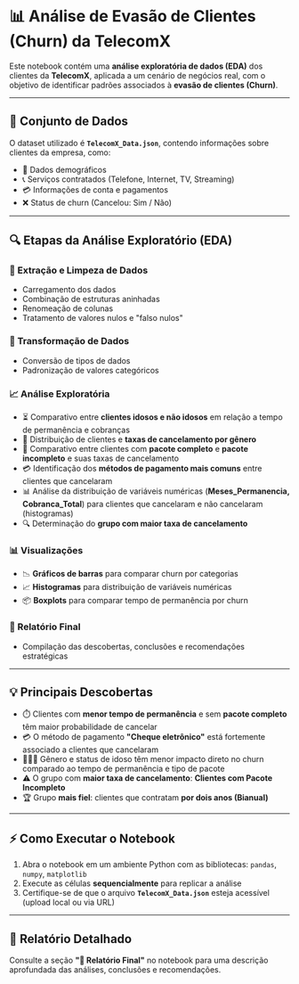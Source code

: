 # 📊 Análise de Evasão de Clientes (Churn) da TelecomX

Este notebook contém uma **análise exploratória de dados (EDA)** dos clientes da **TelecomX**, aplicada a um cenário de negócios real, com o objetivo de identificar padrões associados à **evasão de clientes (Churn)**.

---

## 📂 Conjunto de Dados
O dataset utilizado é **`TelecomX_Data.json`**, contendo informações sobre clientes da empresa, como:

- 👤 Dados demográficos
- 📞 Serviços contratados (Telefone, Internet, TV, Streaming)
- 💳 Informações de conta e pagamentos
- ❌ Status de churn (Cancelou: Sim / Não)

---

## 🔍 Etapas da Análise Exploratório (EDA)

### 🧹 Extração e Limpeza de Dados
- Carregamento dos dados
- Combinação de estruturas aninhadas
- Renomeação de colunas
- Tratamento de valores nulos e "falso nulos"

### 🔄 Transformação de Dados
- Conversão de tipos de dados
- Padronização de valores categóricos

### 📈 Análise Exploratória
- ⏳ Comparativo entre **clientes idosos e não idosos** em relação a tempo de permanência e cobranças
- 👥 Distribuição de clientes e **taxas de cancelamento por gênero**
- 🎁 Comparativo entre clientes com **pacote completo** e **pacote incompleto** e suas taxas de cancelamento
- 💳 Identificação dos **métodos de pagamento mais comuns** entre clientes que cancelaram
- 📊 Análise da distribuição de variáveis numéricas (**Meses_Permanencia, Cobranca_Total**) para clientes que cancelaram e não cancelaram (histogramas)
- 🔍 Determinação do **grupo com maior taxa de cancelamento**

### 📊 Visualizações
- 📉 **Gráficos de barras** para comparar churn por categorias  
- 📈 **Histogramas** para distribuição de variáveis numéricas  
- 📦 **Boxplots** para comparar tempo de permanência por churn  

### 📄 Relatório Final
- Compilação das descobertas, conclusões e recomendações estratégicas

---

## 💡 Principais Descobertas
- ⏱️ Clientes com **menor tempo de permanência** e sem **pacote completo** têm maior probabilidade de cancelar
- 💳 O método de pagamento **"Cheque eletrônico"** está fortemente associado a clientes que cancelaram
- 👩‍🦳👨 Gênero e status de idoso têm menor impacto direto no churn comparado ao tempo de permanência e tipo de pacote
- ⚠️ O grupo com **maior taxa de cancelamento**: **Clientes com Pacote Incompleto**
- 🏆 Grupo **mais fiel**: clientes que contratam **por dois anos (Bianual)**

---

## ⚡ Como Executar o Notebook
1. Abra o notebook em um ambiente Python com as bibliotecas: `pandas`, `numpy`, `matplotlib`  
2. Execute as células **sequencialmente** para replicar a análise  
3. Certifique-se de que o arquivo **`TelecomX_Data.json`** esteja acessível (upload local ou via URL)  

---

## 📄 Relatório Detalhado
Consulte a seção **"📄 Relatório Final"** no notebook para uma descrição aprofundada das análises, conclusões e recomendações.